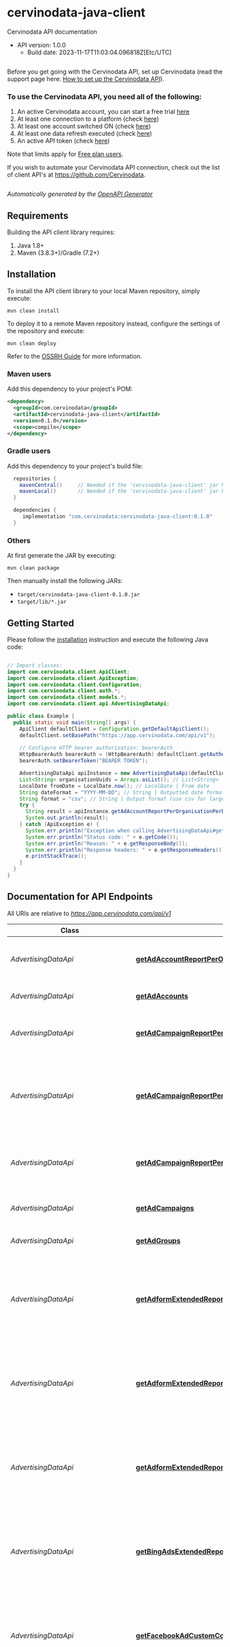 # cervinodata-java-client

Cervinodata API documentation
- API version: 1.0.0
  - Build date: 2023-11-17T11:03:04.096818Z[Etc/UTC]

<div style='margin: 2em 0;'>
<p>
Before you get going with the Cervinodata API, set up Cervinodata (read the support page here: <a href='https://support.cervinodata.com/hc/en-nl/articles/360004363237' target='_blank'>How to set up the Cervinodata API</a>).
</p>
<h3>To use the Cervinodata API, you need all of the following:</h3>
<p>
<ol>
<li>An active Cervinodata account, you can start a free trial <a href='https://app.cervinodata.com/register' target='_blank'>here</a></li>
<li>At least one connection to a platform (check <a href='https://app.cervinodata.com/data-sources-connections' target='_blank'>here</a>)</li>
<li>At least one account switched ON (check <a href='https://app.cervinodata.com/accounts' target='_blank'>here</a>)</li>
<li>At least one data refresh executed (check <a href='https://app.cervinodata.com/manual-data-refresh' target='_blank'>here</a>)</li>
<li>An active API token (check <a href='https://app.cervinodata.com/settings#/api' target='_blank'>here</a>)</li>
</ol>
</p>
<p>
Note that limits apply for <a href='https://support.cervinodata.com/hc/articles/360014265139' target='_blank'>Free plan users</a>.
</p>
<p>
If you wish to automate your Cervinodata API connection, check out the list of client API's at <a href='https://github.com/Cervinodata' target='_blank'>https://github.com/Cervinodata</a>.
</p>
</div>


*Automatically generated by the [OpenAPI Generator](https://openapi-generator.tech)*


## Requirements

Building the API client library requires:
1. Java 1.8+
2. Maven (3.8.3+)/Gradle (7.2+)

## Installation

To install the API client library to your local Maven repository, simply execute:

```shell
mvn clean install
```

To deploy it to a remote Maven repository instead, configure the settings of the repository and execute:

```shell
mvn clean deploy
```

Refer to the [OSSRH Guide](http://central.sonatype.org/pages/ossrh-guide.html) for more information.

### Maven users

Add this dependency to your project's POM:

```xml
<dependency>
  <groupId>com.cervinodata</groupId>
  <artifactId>cervinodata-java-client</artifactId>
  <version>0.1.0</version>
  <scope>compile</scope>
</dependency>
```

### Gradle users

Add this dependency to your project's build file:

```groovy
  repositories {
    mavenCentral()     // Needed if the 'cervinodata-java-client' jar has been published to maven central.
    mavenLocal()       // Needed if the 'cervinodata-java-client' jar has been published to the local maven repo.
  }

  dependencies {
     implementation "com.cervinodata:cervinodata-java-client:0.1.0"
  }
```

### Others

At first generate the JAR by executing:

```shell
mvn clean package
```

Then manually install the following JARs:

* `target/cervinodata-java-client-0.1.0.jar`
* `target/lib/*.jar`

## Getting Started

Please follow the [installation](#installation) instruction and execute the following Java code:

```java

// Import classes:
import com.cervinodata.client.ApiClient;
import com.cervinodata.client.ApiException;
import com.cervinodata.client.Configuration;
import com.cervinodata.client.auth.*;
import com.cervinodata.client.models.*;
import com.cervinodata.client.api.AdvertisingDataApi;

public class Example {
  public static void main(String[] args) {
    ApiClient defaultClient = Configuration.getDefaultApiClient();
    defaultClient.setBasePath("https://app.cervinodata.com/api/v1");
    
    // Configure HTTP bearer authorization: bearerAuth
    HttpBearerAuth bearerAuth = (HttpBearerAuth) defaultClient.getAuthentication("bearerAuth");
    bearerAuth.setBearerToken("BEARER TOKEN");

    AdvertisingDataApi apiInstance = new AdvertisingDataApi(defaultClient);
    List<String> organisationUuids = Arrays.asList(); // List<String> | Organisation uuids
    LocalDate fromDate = LocalDate.now(); // LocalDate | From date
    String dateFormat = "YYYY-MM-DD"; // String | Outputted date format
    String format = "csv"; // String | Output format (use csv for large result sets)
    try {
      String result = apiInstance.getAdAccountReportPerOrganisationPerDay(organisationUuids, fromDate, dateFormat, format);
      System.out.println(result);
    } catch (ApiException e) {
      System.err.println("Exception when calling AdvertisingDataApi#getAdAccountReportPerOrganisationPerDay");
      System.err.println("Status code: " + e.getCode());
      System.err.println("Reason: " + e.getResponseBody());
      System.err.println("Response headers: " + e.getResponseHeaders());
      e.printStackTrace();
    }
  }
}

```

## Documentation for API Endpoints

All URIs are relative to *https://app.cervinodata.com/api/v1*

Class | Method | HTTP request | Description
------------ | ------------- | ------------- | -------------
*AdvertisingDataApi* | [**getAdAccountReportPerOrganisationPerDay**](docs/AdvertisingDataApi.md#getAdAccountReportPerOrganisationPerDay) | **GET** /data/ad-account-report-per-organisation-per-day/{organisationUuids} | Return ad account report per organisation per day
*AdvertisingDataApi* | [**getAdAccounts**](docs/AdvertisingDataApi.md#getAdAccounts) | **GET** /data/ad-accounts/{organisationUuid} | Return ad accounts by organisation
*AdvertisingDataApi* | [**getAdCampaignReportPerDay**](docs/AdvertisingDataApi.md#getAdCampaignReportPerDay) | **GET** /data/ad-campaign-report-per-day/{organisationUuid} | Return ad campaign report per day by organisation
*AdvertisingDataApi* | [**getAdCampaignReportPerOrganisationPerAccountPerCampaignPerDevicePerDay**](docs/AdvertisingDataApi.md#getAdCampaignReportPerOrganisationPerAccountPerCampaignPerDevicePerDay) | **GET** /data/ad-campaign-report-per-organisation-per-account-per-campaign-per-device-per-day/{organisationUuids} | Return ad campaign report per organisation per account per campaign per device per day
*AdvertisingDataApi* | [**getAdCampaignReportPerOrganisationPerAccountPerDay**](docs/AdvertisingDataApi.md#getAdCampaignReportPerOrganisationPerAccountPerDay) | **GET** /data/ad-campaign-report-per-organisation-per-account-per-day/{organisationUuids} | Return ad campaign report per organisation per account per day
*AdvertisingDataApi* | [**getAdCampaigns**](docs/AdvertisingDataApi.md#getAdCampaigns) | **GET** /data/ad-campaigns/{organisationUuid} | Return ad campaigns by organisation
*AdvertisingDataApi* | [**getAdGroups**](docs/AdvertisingDataApi.md#getAdGroups) | **GET** /data/ad-groups/{organisationUuid} | Return ad groups by organisation
*AdvertisingDataApi* | [**getAdformExtendedReportPerOrganisationPerAccountPerCampaignPerCreativePerDay**](docs/AdvertisingDataApi.md#getAdformExtendedReportPerOrganisationPerAccountPerCampaignPerCreativePerDay) | **GET** /data/adform-extended-report-per-organisation-per-account-per-campaign-per-creative-per-day/{organisationUuids} | Return adform extended report per organisation per account per campaign per creative per day
*AdvertisingDataApi* | [**getAdformExtendedReportPerOrganisationPerAccountPerCampaignPerDay**](docs/AdvertisingDataApi.md#getAdformExtendedReportPerOrganisationPerAccountPerCampaignPerDay) | **GET** /data/adform-extended-report-per-organisation-per-account-per-campaign-per-day/{organisationUuids} | Return adform extended report per organisation per account per campaign per day
*AdvertisingDataApi* | [**getAdformExtendedReportPerOrganisationPerAccountPerCampaignPerLineItemPerDay**](docs/AdvertisingDataApi.md#getAdformExtendedReportPerOrganisationPerAccountPerCampaignPerLineItemPerDay) | **GET** /data/adform-extended-report-per-organisation-per-account-per-campaign-per-line-item-per-day/{organisationUuids} | Return adform extended report per organisation per account per campaign per line item per day
*AdvertisingDataApi* | [**getBingAdsExtendedReportPerOrganisationPerAccountPerCampaignPerDay**](docs/AdvertisingDataApi.md#getBingAdsExtendedReportPerOrganisationPerAccountPerCampaignPerDay) | **GET** /data/bing-ads-extended-report-per-organisation-per-account-per-campaign-per-day/{organisationUuids} | Return bing ads extended report per organisation per account per campaign per day
*AdvertisingDataApi* | [**getFacebookAdCustomConversionReportPerOrganisationPerAccountPerCampaignPerDay**](docs/AdvertisingDataApi.md#getFacebookAdCustomConversionReportPerOrganisationPerAccountPerCampaignPerDay) | **GET** /data/facebook-ad-custom-conversion-report-per-organisation-per-account-per-campaign-per-day/{organisationUuids} | Return facebook ad custom conversion report per organisation per account per campaign per day
*AdvertisingDataApi* | [**getFacebookAdExtendedReportPerOrganisationPerAccountPerCampaignPerAdGroupPerDay**](docs/AdvertisingDataApi.md#getFacebookAdExtendedReportPerOrganisationPerAccountPerCampaignPerAdGroupPerDay) | **GET** /data/facebook-ad-extended-report-per-organisation-per-account-per-campaign-per-ad-group-per-day/{organisationUuids} | Return facebook ad extended report per organisation per account per campaign per ad group per day
*AdvertisingDataApi* | [**getFacebookAdExtendedReportPerOrganisationPerAccountPerCampaignPerAdGroupPerDayPlus**](docs/AdvertisingDataApi.md#getFacebookAdExtendedReportPerOrganisationPerAccountPerCampaignPerAdGroupPerDayPlus) | **GET** /data/facebook-ad-extended-report-per-organisation-per-account-per-campaign-per-ad-group-per-day-plus/{organisationUuids} | Return facebook ad extended report per organisation per account per campaign per ad group per day plus
*AdvertisingDataApi* | [**getFacebookAdExtendedReportPerOrganisationPerAccountPerCampaignPerAdPerDay**](docs/AdvertisingDataApi.md#getFacebookAdExtendedReportPerOrganisationPerAccountPerCampaignPerAdPerDay) | **GET** /data/facebook-ad-extended-report-per-organisation-per-account-per-campaign-per-ad-per-day/{organisationUuids} | Return facebook ad extended report per organisation per account per campaign per ad per day
*AdvertisingDataApi* | [**getFacebookAdExtendedReportPerOrganisationPerAccountPerCampaignPerDay**](docs/AdvertisingDataApi.md#getFacebookAdExtendedReportPerOrganisationPerAccountPerCampaignPerDay) | **GET** /data/facebook-ad-extended-report-per-organisation-per-account-per-campaign-per-day/{organisationUuids} | Return facebook ad extended report per organisation per account per campaign per day
*AdvertisingDataApi* | [**getFacebookAdExtendedReportPerOrganisationPerAccountPerCampaignPerDayPlus**](docs/AdvertisingDataApi.md#getFacebookAdExtendedReportPerOrganisationPerAccountPerCampaignPerDayPlus) | **GET** /data/facebook-ad-extended-report-per-organisation-per-account-per-campaign-per-day-plus/{organisationUuids} | Return facebook ad extended report per organisation per account per campaign per day plus
*AdvertisingDataApi* | [**getFacebookAdExtendedReportPerOrganisationPerAccountPerCampaignPerDevicePerDay**](docs/AdvertisingDataApi.md#getFacebookAdExtendedReportPerOrganisationPerAccountPerCampaignPerDevicePerDay) | **GET** /data/facebook-ad-extended-report-per-organisation-per-account-per-campaign-per-device-per-day/{organisationUuids} | Return facebook ad extended report per organisation per account per campaign per device per day
*AdvertisingDataApi* | [**getGoogleAdsReportPerOrganisationPerAccountPerCampaignPerDevicePerDay**](docs/AdvertisingDataApi.md#getGoogleAdsReportPerOrganisationPerAccountPerCampaignPerDevicePerDay) | **GET** /data/google-ads-report-per-organisation-per-account-per-campaign-per-device-per-day/{organisationUuids} | Return google ads report per organisation per account per campaign per device per day
*AdvertisingDataApi* | [**getHashedAdCampaignReportPerOrganisationPerAccountPerDay**](docs/AdvertisingDataApi.md#getHashedAdCampaignReportPerOrganisationPerAccountPerDay) | **GET** /data/hashed-ad-campaign-report-per-organisation-per-account-per-day/{organisationUuids} | Return hashed ad campaign report per organisation per account per day
*AdvertisingDataApi* | [**getLinkedInAdsExtendedReportPerOrganisationPerAccountPerCampaignPerDay**](docs/AdvertisingDataApi.md#getLinkedInAdsExtendedReportPerOrganisationPerAccountPerCampaignPerDay) | **GET** /data/linkedin-ads-extended-report-per-organisation-per-account-per-campaign-per-day/{organisationUuids} | Return linkedin ads extended report per organisation per account per campaign per day
*AdvertisingDataApi* | [**getPinterestAdsExtendedReportPerOrganisationPerAccountPerCampaignPerDay**](docs/AdvertisingDataApi.md#getPinterestAdsExtendedReportPerOrganisationPerAccountPerCampaignPerDay) | **GET** /data/pinterest-ads-extended-report-per-organisation-per-account-per-campaign-per-day/{organisationUuids} | Return pinterest ads extended report per organisation per account per campaign per day
*AdvertisingDataApi* | [**getSnapchatAdsExtendedReportPerOrganisationPerAccountPerCampaignPerDay**](docs/AdvertisingDataApi.md#getSnapchatAdsExtendedReportPerOrganisationPerAccountPerCampaignPerDay) | **GET** /data/snapchat-ads-extended-report-per-organisation-per-account-per-campaign-per-day/{organisationUuids} | Return snapchat ads extended report per organisation per account per campaign per day
*AdvertisingDataApi* | [**getTikTokAdsExtendedReportPerOrganisationPerAccountPerCampaignPerDay**](docs/AdvertisingDataApi.md#getTikTokAdsExtendedReportPerOrganisationPerAccountPerCampaignPerDay) | **GET** /data/tiktok-ads-extended-report-per-organisation-per-account-per-campaign-per-day/{organisationUuids} | Return tiktok ads extended report per organisation per account per campaign per day
*AdvertisingDataApi* | [**getTwitterAdsExtendedReportPerOrganisationPerAccountPerCampaignPerDay**](docs/AdvertisingDataApi.md#getTwitterAdsExtendedReportPerOrganisationPerAccountPerCampaignPerDay) | **GET** /data/twitter-ads-extended-report-per-organisation-per-account-per-campaign-per-day/{organisationUuids} | Return twitter ads extended report per organisation per account per campaign per day
*AnalyticsDataApi* | [**getGA4ReportPerChannelGroupPerOrganisationPerProperty**](docs/AnalyticsDataApi.md#getGA4ReportPerChannelGroupPerOrganisationPerProperty) | **GET** /data/ga4-report-per-channel-group-per-organisation-per-property/{organisationUuids} | Return GA4 report per channel group per organisation per property
*AnalyticsDataApi* | [**getGA4ReportPerChannelGroupPerOrganisationPerPropertyPerMonth**](docs/AnalyticsDataApi.md#getGA4ReportPerChannelGroupPerOrganisationPerPropertyPerMonth) | **GET** /data/ga4-report-per-channel-group-per-organisation-per-property-per-month/{organisationUuids} | Return GA4 report per channel group per organisation per property per month
*AnalyticsDataApi* | [**getGA4ReportPerChannelGroupPerProductNamePerOrganisationPerPropertyPerMonth**](docs/AnalyticsDataApi.md#getGA4ReportPerChannelGroupPerProductNamePerOrganisationPerPropertyPerMonth) | **GET** /data/ga4-report-per-channel-group-per-product-name-per-organisation-per-property-per-month/{organisationUuids} | Return GA4 report per channel group per product name per organisation per property per month
*AnalyticsDataApi* | [**getGA4ReportPerChannelGroupPerSourceMediumPerOrganisationPerPropertyPerMonth**](docs/AnalyticsDataApi.md#getGA4ReportPerChannelGroupPerSourceMediumPerOrganisationPerPropertyPerMonth) | **GET** /data/ga4-report-per-channel-group-per-source-medium-per-organisation-per-property-per-month/{organisationUuids} | Return GA4 report per channel group per source medium per organisation per property per month
*AnalyticsDataApi* | [**getViews**](docs/AnalyticsDataApi.md#getViews) | **GET** /data/views/{organisationUuid} | Return views by organisation
*AnalyticsDataDefaultMetricsApi* | [**getAnalyticsReportPerCampaignPerDay**](docs/AnalyticsDataDefaultMetricsApi.md#getAnalyticsReportPerCampaignPerDay) | **GET** /data/analytics-report-per-campaign-per-day/{organisationUuid} | Return analytics report per campaign per day by organisation
*AnalyticsDataDefaultMetricsApi* | [**getAnalyticsReportPerChannelGroupPerDay**](docs/AnalyticsDataDefaultMetricsApi.md#getAnalyticsReportPerChannelGroupPerDay) | **GET** /data/analytics-report-per-channel-group-per-day/{organisationUuid} | Return analytics report per channel group per day by organisation
*AnalyticsDataDefaultMetricsApi* | [**getAnalyticsReportPerDevicePerChannelGroupPerOrganisationPerViewPerDay**](docs/AnalyticsDataDefaultMetricsApi.md#getAnalyticsReportPerDevicePerChannelGroupPerOrganisationPerViewPerDay) | **GET** /data/analytics-report-per-device-per-channel-group-per-organisation-per-view-per-day/{organisationUuids} | Return analytics report per device per channel group per organisation per view per day
*AnalyticsDataDefaultMetricsApi* | [**getAnalyticsReportPerDevicePerDay**](docs/AnalyticsDataDefaultMetricsApi.md#getAnalyticsReportPerDevicePerDay) | **GET** /data/analytics-report-per-device-per-day/{organisationUuid} | Return analytics report per device per day by organisation
*AnalyticsDataDefaultMetricsApi* | [**getAnalyticsReportPerSourceMediumPerDay**](docs/AnalyticsDataDefaultMetricsApi.md#getAnalyticsReportPerSourceMediumPerDay) | **GET** /data/analytics-report-per-source-medium-per-day/{organisationUuid} | Return analytics report per source medium per day by organisation
*AnalyticsDataDefaultMetricsApi* | [**getGA4ReportPerDevicePerChannelGroupPerOrganisationPerPropertyPerDay**](docs/AnalyticsDataDefaultMetricsApi.md#getGA4ReportPerDevicePerChannelGroupPerOrganisationPerPropertyPerDay) | **GET** /data/ga4-report-per-device-per-channel-group-per-organisation-per-property-per-day/{organisationUuids} | Return GA4 report per device per channel group per organisation per property per day
*AnalyticsDataGoalsApi* | [**getAnalyticsGoalReportPerCampaignPerDay**](docs/AnalyticsDataGoalsApi.md#getAnalyticsGoalReportPerCampaignPerDay) | **GET** /data/analytics-goal-report-per-campaign-per-day/{organisationUuid} | Return analytics goal report per campaign per day by organisation
*AnalyticsDataGoalsApi* | [**getAnalyticsGoalReportPerChannelGroupPerDay**](docs/AnalyticsDataGoalsApi.md#getAnalyticsGoalReportPerChannelGroupPerDay) | **GET** /data/analytics-goal-report-per-channel-group-per-day/{organisationUuid} | Return analytics goal report per channel group per day by organisation
*AnalyticsDataGoalsApi* | [**getAnalyticsGoalReportPerDevicePerDay**](docs/AnalyticsDataGoalsApi.md#getAnalyticsGoalReportPerDevicePerDay) | **GET** /data/analytics-goal-report-per-device-per-day/{organisationUuid} | Return analytics goal report per device per day by organisation
*AnalyticsDataGoalsApi* | [**getAnalyticsGoalReportPerSourceMediumPerDay**](docs/AnalyticsDataGoalsApi.md#getAnalyticsGoalReportPerSourceMediumPerDay) | **GET** /data/analytics-goal-report-per-source-medium-per-day/{organisationUuid} | Return analytics goal report per source medium per day by organisation
*AnalyticsDataProductMetricsApi* | [**getGA4ReportPerProductNamePerOrganisationPerPropertyPerWeek**](docs/AnalyticsDataProductMetricsApi.md#getGA4ReportPerProductNamePerOrganisationPerPropertyPerWeek) | **GET** /data/ga4-report-per-product-name-per-organisation-per-property-per-week/{organisationUuids} | Return GA4 report per product name per organisation per property per week
*AnalyticsDataProductMetricsApi* | [**getGA4ReportPerProductSkuPerOrganisationPerPropertyPerWeek**](docs/AnalyticsDataProductMetricsApi.md#getGA4ReportPerProductSkuPerOrganisationPerPropertyPerWeek) | **GET** /data/ga4-report-per-product-sku-per-organisation-per-property-per-week/{organisationUuids} | Return GA4 report per product sku per organisation per property per week
*AnalyticsDataTransactionMetricsApi* | [**getGA4ReportPerCampaignPerOrganisationPerProperty**](docs/AnalyticsDataTransactionMetricsApi.md#getGA4ReportPerCampaignPerOrganisationPerProperty) | **GET** /data/ga4-report-per-campaign-per-organisation-per-property/{organisationUuids} | Return GA4 report per campaign per organisation per property
*AnalyticsDataTransactionMetricsApi* | [**getGA4ReportPerCampaignPerOrganisationPerPropertyPerMonth**](docs/AnalyticsDataTransactionMetricsApi.md#getGA4ReportPerCampaignPerOrganisationPerPropertyPerMonth) | **GET** /data/ga4-report-per-campaign-per-organisation-per-property-per-month/{organisationUuids} | Return GA4 report per campaign per organisation per property per month
*CampaignGroupApi* | [**getCampaignGroupAdReportPerOrganisationPerCampaignPerDay**](docs/CampaignGroupApi.md#getCampaignGroupAdReportPerOrganisationPerCampaignPerDay) | **GET** /data/campaign-group-ad-report-per-organisation-per-campaign-per-day/{organisationUuids} | Return campaign group ad report per organisation per campaign per day
*CampaignGroupApi* | [**getCampaignGroupAdReportPerOrganisationPerCampaignPerWeek**](docs/CampaignGroupApi.md#getCampaignGroupAdReportPerOrganisationPerCampaignPerWeek) | **GET** /data/campaign-group-ad-report-per-organisation-per-campaign-per-week/{organisationUuids} | Return campaign group ad report per organisation per campaign per week
*CampaignGroupApi* | [**getCampaignGroupAdReportPerOrganisationPerDay**](docs/CampaignGroupApi.md#getCampaignGroupAdReportPerOrganisationPerDay) | **GET** /data/campaign-group-ad-report-per-organisation-per-day/{organisationUuids} | Return campaign group ad report per organisation per day
*CampaignGroupApi* | [**getCampaignGroupAdformExtendedReportPerOrganisationPerAccountPerCampaignPerDay**](docs/CampaignGroupApi.md#getCampaignGroupAdformExtendedReportPerOrganisationPerAccountPerCampaignPerDay) | **GET** /data/campaign-group-adform-extended-report-per-organisation-per-account-per-campaign-per-day/{organisationUuids} | Return campaign group adform extended report per organisation per account per campaign per day
*CampaignGroupApi* | [**getCampaignGroupAdformReportPerOrganisationPerCampaignPerDay**](docs/CampaignGroupApi.md#getCampaignGroupAdformReportPerOrganisationPerCampaignPerDay) | **GET** /data/campaign-group-adform-report-per-organisation-per-campaign-per-day/{organisationUuids} | Return campaign group adform report per organisation per campaign per day
*CampaignGroupApi* | [**getCampaignGroupAdformReportPerOrganisationPerCampaignPerLineItemPerDay**](docs/CampaignGroupApi.md#getCampaignGroupAdformReportPerOrganisationPerCampaignPerLineItemPerDay) | **GET** /data/campaign-group-adform-report-per-organisation-per-campaign-per-line-item-per-day/{organisationUuids} | Return campaign group adform report per organisation per campaign per line-item per day
*CampaignGroupApi* | [**getCampaignGroupAnalyticsReportPerOrganisationPerDay**](docs/CampaignGroupApi.md#getCampaignGroupAnalyticsReportPerOrganisationPerDay) | **GET** /data/campaign-group-analytics-report-per-organisation-per-day/{organisationUuids} | Return campaign group analytics report per organisation per day
*CampaignGroupApi* | [**getCampaignGroupBingAdsExtendedReportPerOrganisationPerAccountPerCampaignPerDay**](docs/CampaignGroupApi.md#getCampaignGroupBingAdsExtendedReportPerOrganisationPerAccountPerCampaignPerDay) | **GET** /data/campaign-group-bing-ads-extended-report-per-organisation-per-account-per-campaign-per-day/{organisationUuids} | Return campaign group bing ads extended report per organisation per account per campaign per day
*CampaignGroupApi* | [**getCampaignGroupDoubleClickBidManagerReportPerOrganisationPerAccountPerCampaignPerCreativePerDay**](docs/CampaignGroupApi.md#getCampaignGroupDoubleClickBidManagerReportPerOrganisationPerAccountPerCampaignPerCreativePerDay) | **GET** /data/campaign-group-doubleclick-bid-manager-report-per-organisation-per-account-per-campaign-per-creative-per-day/{organisationUuids} | Return campaign group doubleclick bid manager report per organisation per account per campaign per creative per day
*CampaignGroupApi* | [**getCampaignGroupDoubleClickBidManagerReportPerOrganisationPerAccountPerCampaignPerDay**](docs/CampaignGroupApi.md#getCampaignGroupDoubleClickBidManagerReportPerOrganisationPerAccountPerCampaignPerDay) | **GET** /data/campaign-group-doubleclick-bid-manager-report-per-organisation-per-account-per-campaign-per-day/{organisationUuids} | Return campaign group doubleclick bid manager report per organisation per account per campaign per day
*CampaignGroupApi* | [**getCampaignGroupDoubleClickCampaignManagerReportPerOrganisationPerAccountPerCampaignPerDay**](docs/CampaignGroupApi.md#getCampaignGroupDoubleClickCampaignManagerReportPerOrganisationPerAccountPerCampaignPerDay) | **GET** /data/campaign-group-doubleclick-campaign-manager-report-per-organisation-per-account-per-campaign-per-day/{organisationUuids} | Return campaign group doubleclick campaign manager report per organisation per account per campaign per day
*CampaignGroupApi* | [**getCampaignGroupFacebookAdCustomConversionReportPerOrganisationPerAccountPerCampaignPerDay**](docs/CampaignGroupApi.md#getCampaignGroupFacebookAdCustomConversionReportPerOrganisationPerAccountPerCampaignPerDay) | **GET** /data/campaign-group-facebook-ad-custom-conversion-report-per-organisation-per-account-per-campaign-per-day/{organisationUuids} | Return campaign group facebook ad custom conversion report per organisation per account per campaign per day
*CampaignGroupApi* | [**getCampaignGroupFacebookAdExtendedReportPerOrganisationPerAccountPerCampaignPerAdGroupPerDay**](docs/CampaignGroupApi.md#getCampaignGroupFacebookAdExtendedReportPerOrganisationPerAccountPerCampaignPerAdGroupPerDay) | **GET** /data/campaign-group-facebook-ad-extended-report-per-organisation-per-account-per-campaign-per-ad-group-per-day/{organisationUuids} | Return campaign group facebook ad extended report per organisation per account per campaign per ad group per day
*CampaignGroupApi* | [**getCampaignGroupFacebookAdExtendedReportPerOrganisationPerAccountPerCampaignPerAdPerDay**](docs/CampaignGroupApi.md#getCampaignGroupFacebookAdExtendedReportPerOrganisationPerAccountPerCampaignPerAdPerDay) | **GET** /data/campaign-group-facebook-ad-extended-report-per-organisation-per-account-per-campaign-per-ad-per-day/{organisationUuids} | Return campaign group facebook ad extended report per organisation per account per campaign per ad per day
*CampaignGroupApi* | [**getCampaignGroupFacebookAdExtendedReportPerOrganisationPerCampaignPerDay**](docs/CampaignGroupApi.md#getCampaignGroupFacebookAdExtendedReportPerOrganisationPerCampaignPerDay) | **GET** /data/campaign-group-facebook-ad-extended-report-per-organisation-per-campaign-per-day/{organisationUuids} | Return campaign group facebook ad extended report per organisation per campaign per day
*CampaignGroupApi* | [**getCampaignGroupFacebookAdReportPerOrganisationPerCampaignPerDay**](docs/CampaignGroupApi.md#getCampaignGroupFacebookAdReportPerOrganisationPerCampaignPerDay) | **GET** /data/campaign-group-facebook-ad-report-per-organisation-per-campaign-per-day/{organisationUuids} | Return campaign group facebook ad report per organisation per campaign per day
*CampaignGroupApi* | [**getCampaignGroupGoalReportPerOrganisationPerDay**](docs/CampaignGroupApi.md#getCampaignGroupGoalReportPerOrganisationPerDay) | **GET** /data/campaign-group-goal-report-per-organisation-per-day/{organisationUuids} | Return campaign group goal report per organisation per day
*CampaignGroupApi* | [**getCampaignGroupGoogleAdsExtendedReportPerOrganisationPerAccountPerCampaignPerAdGroupPerDay**](docs/CampaignGroupApi.md#getCampaignGroupGoogleAdsExtendedReportPerOrganisationPerAccountPerCampaignPerAdGroupPerDay) | **GET** /data/campaign-group-google-ads-extended-report-per-organisation-per-account-per-campaign-per-ad-group-per-day/{organisationUuids} | Return campaign group google ads extended report per organisation per account per campaign per ad group per day
*CampaignGroupApi* | [**getCampaignGroupGoogleAdsReportPerOrganisationPerCampaignPerDay**](docs/CampaignGroupApi.md#getCampaignGroupGoogleAdsReportPerOrganisationPerCampaignPerDay) | **GET** /data/campaign-group-google-ads-report-per-organisation-per-campaign-per-day/{organisationUuids} | Return campaign group google ads report per organisation per campaign per day
*CampaignGroupApi* | [**getCampaignGroupLinkedInAdsExtendedReportPerOrganisationPerAccountPerCampaignPerDay**](docs/CampaignGroupApi.md#getCampaignGroupLinkedInAdsExtendedReportPerOrganisationPerAccountPerCampaignPerDay) | **GET** /data/campaign-group-linkedin-ads-extended-report-per-organisation-per-account-per-campaign-per-day/{organisationUuids} | Return campaign group linkedin ads extended report per organisation per account per campaign per day
*CampaignGroupApi* | [**getCampaignGroupPinterestAdsExtendedReportPerOrganisationPerAccountPerCampaignPerDay**](docs/CampaignGroupApi.md#getCampaignGroupPinterestAdsExtendedReportPerOrganisationPerAccountPerCampaignPerDay) | **GET** /data/campaign-group-pinterest-ads-extended-report-per-organisation-per-account-per-campaign-per-day/{organisationUuids} | Return campaign group pinterest ads extended report per organisation per account per campaign per day
*CampaignGroupApi* | [**getCampaignGroupReportPerOrganisationPerDay**](docs/CampaignGroupApi.md#getCampaignGroupReportPerOrganisationPerDay) | **GET** /data/campaign-group-report-per-organisation-per-day/{organisationUuids} | Return campaign group report per organisation per day
*CampaignGroupApi* | [**getCampaignGroupSnapchatAdsExtendedReportPerOrganisationPerAccountPerCampaignPerDay**](docs/CampaignGroupApi.md#getCampaignGroupSnapchatAdsExtendedReportPerOrganisationPerAccountPerCampaignPerDay) | **GET** /data/campaign-group-snapchat-ads-extended-report-per-organisation-per-account-per-campaign-per-day/{organisationUuids} | Return campaign group snapchat ads extended report per organisation per account per campaign per day
*CampaignGroupApi* | [**getCampaignGroupTikTokAdsExtendedReportPerOrganisationPerAccountPerCampaignPerDay**](docs/CampaignGroupApi.md#getCampaignGroupTikTokAdsExtendedReportPerOrganisationPerAccountPerCampaignPerDay) | **GET** /data/campaign-group-tiktok-ads-extended-report-per-organisation-per-account-per-campaign-per-day/{organisationUuids} | Return campaign group tiktok ads extended report per organisation per account per campaign per day
*CampaignGroupApi* | [**getCampaignGroupTwitterAdsExtendedReportPerOrganisationPerAccountPerCampaignPerDay**](docs/CampaignGroupApi.md#getCampaignGroupTwitterAdsExtendedReportPerOrganisationPerAccountPerCampaignPerDay) | **GET** /data/campaign-group-twitter-ads-extended-report-per-organisation-per-account-per-campaign-per-day/{organisationUuids} | Return campaign group twitter ads extended report per organisation per account per campaign per day
*CampaignGroupApi* | [**getCampaignGroupVideoReportPerOrganisationPerCampaignPerDay**](docs/CampaignGroupApi.md#getCampaignGroupVideoReportPerOrganisationPerCampaignPerDay) | **GET** /data/campaign-group-video-report-per-organisation-per-campaign-per-day/{organisationUuids} | Return campaign group video report per organisation per campaign per day
*CampaignGroupApi* | [**getCampaignGroupVideoReportPerOrganisationPerDay**](docs/CampaignGroupApi.md#getCampaignGroupVideoReportPerOrganisationPerDay) | **GET** /data/campaign-group-video-report-per-organisation-per-day/{organisationUuids} | Return campaign group video report per organisation per day
*GenericDataApi* | [**getCampaignGroups**](docs/GenericDataApi.md#getCampaignGroups) | **GET** /data/campaign-groups | Return campaign groups
*GenericDataApi* | [**getOrganisations**](docs/GenericDataApi.md#getOrganisations) | **GET** /data/organisations | Return organisations
*ProductDataApi* | [**getGA4ReportPerChannelGroupPerProductNamePerOrganisationPerPropertyPerMonth**](docs/ProductDataApi.md#getGA4ReportPerChannelGroupPerProductNamePerOrganisationPerPropertyPerMonth) | **GET** /data/ga4-report-per-channel-group-per-product-name-per-organisation-per-property-per-month/{organisationUuids} | Return GA4 report per channel group per product name per organisation per property per month


## Documentation for Models



<a id="documentation-for-authorization"></a>
## Documentation for Authorization


Authentication schemes defined for the API:
<a id="bearerAuth"></a>
### bearerAuth

- **Type**: HTTP Bearer Token authentication


## Recommendation

It's recommended to create an instance of `ApiClient` per thread in a multithreaded environment to avoid any potential issues.

## Author

support@cervinodata.com

